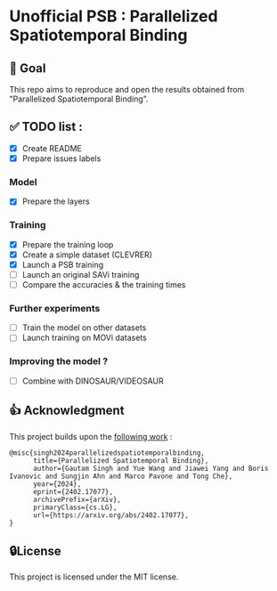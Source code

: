 # Unofficial PSB : Parallelized Spatiotemporal Binding

## 💪 Goal
This repo aims to reproduce and open the results obtained from "Parallelized Spatiotemporal Binding".


## ✅ TODO list :
- [x] Create README
- [x] Prepare issues labels
### Model
- [x] Prepare the layers
### Training 
- [x] Prepare the training loop
- [x] Create a simple dataset (CLEVRER)
- [x] Launch a PSB training
- [ ] Launch an original SAVi training
- [ ] Compare the accuracies & the training times
### Further experiments
- [ ] Train the model on other datasets
- [ ] Launch training on MOVi datasets
### Improving the model ? 
- [ ] Combine with DINOSAUR/VIDEOSAUR


## 👍 Acknowledgment
This project builds upon the [following work](https://parallel-st-binder.github.io/) :
```
@misc{singh2024parallelizedspatiotemporalbinding,
      title={Parallelized Spatiotemporal Binding}, 
      author={Gautam Singh and Yue Wang and Jiawei Yang and Boris Ivanovic and Sungjin Ahn and Marco Pavone and Tong Che},
      year={2024},
      eprint={2402.17077},
      archivePrefix={arXiv},
      primaryClass={cs.LG},
      url={https://arxiv.org/abs/2402.17077}, 
}
```
## 🔒License
This project is licensed under the MIT license.

